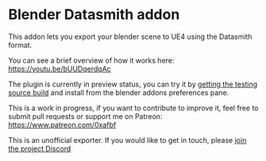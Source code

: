 # Blender Datasmith addon

This addon lets you export your blender scene to UE4 using the Datasmith
format.

You can see a brief overview of how it works here:
https://youtu.be/bUUDqerdqAc

The plugin is currently in preview status, you can try it by [getting the
testing source build](https://github.com/0xafbf/blender-datasmith-export/archive/master.zip)
and install from the blender addons preferences pane.

This is a work in progress, if you want to contribute to improve it, feel free
to submit pull requests or support me on Patreon:
https://www.patreon.com/0xafbf

This is an unofficial exporter. If you would like to get in touch, please [join the project Discord](https://discord.gg/h2GHqMq)

